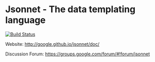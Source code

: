 # Jsonnet - The data templating language

[![Build Status](https://travis-ci.org/google/jsonnet.svg?branch=master)](https://travis-ci.org/google/jsonnet)

Website: http://google.github.io/jsonnet/doc/

Discussion Forum: https://groups.google.com/forum/#!forum/jsonnet
